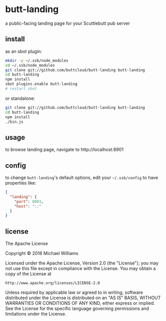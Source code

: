 # butt-landing

a public-facing landing page for your Scuttlebutt pub server

## install

as an sbot plugin:

```sh
mkdir -p ~/.ssb/node_modules
cd ~/.ssb/node_modules
git clone git://github.com/buttcloud/butt-landing butt-landing
cd butt-landing
npm install
sbot plugins.enable butt-landing
# restart sbot
```

or standalone:

```sh
git clone git://github.com/buttcloud/butt-landing butt-landing
cd butt-landing
npm install
./bin.js
```

## usage

to browse landing page, navigate to http://localhost:8901

## config

to change `butt-landing`'s default options, edit your `~/.ssb/config` to have properties like:

```json
{
  "landing": {
    "port": 8901,
    "host": "::"
  }
}
```
## license

The Apache License

Copyright &copy; 2018 Michael Williams

Licensed under the Apache License, Version 2.0 (the "License");
you may not use this file except in compliance with the License.
You may obtain a copy of the License at

    http://www.apache.org/licenses/LICENSE-2.0

Unless required by applicable law or agreed to in writing, software
distributed under the License is distributed on an "AS IS" BASIS,
WITHOUT WARRANTIES OR CONDITIONS OF ANY KIND, either express or implied.
See the License for the specific language governing permissions and
limitations under the License.
